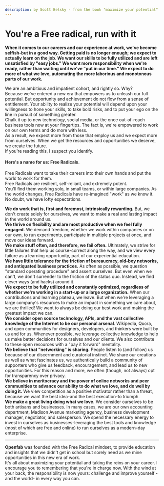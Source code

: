 ```yaml
---
description: by Scott Belsky - from the book "maximize your potential"
---
```


# You're a Free radical, run with it

**When it comes to our careers and our experience at work, we've become selfish-but in a good way. Getting paid is no longer enough; we expect to actually learn on the job. We want our skills to be fully utilized and are left unsatisfied by "easy jobs." We want more responsibility when we're ready, rather than waiting until we've "put in our time." We expect to do more of what we love, automating the more laborious and monotonous parts of our work.**

We are an ambitious and impatient cohort, and rightly so. Why?\
Because we've entered a new era that empowers us to unleash our full potential. But opportunity and achievement do not flow from a sense of entitlement. Your ability to realize your potential will depend upon your willingness to hone your skills, to take bold risks, and to put your ego on the line in pursuit of something greater. \
Chalk it up to new technology, social media, or the once out-of-reach business tools now at your fingertips. The fact is, we're empowered to work on our own terms and do more with less.\
As a result, we expect more from those that employ us and we expect more from ourselves. When we get the resources and opportunities we deserve, we create the future.\
If you're reading this, I suspect you identify.

#### Here's a name for us: Free Radicals.

Free Radicals want to take their careers into their own hands and put the world to work for them.\
Free Radicals are resilient, self-reliant, and extremely potent.\
You'll find them working solo, in small teams, or within large companies. As the world changes, Free Radicals have re-imagined "work" as we know it. No doubt, we have lofty expectations.

**We do work that is, first and foremost, intrinsically rewarding.** But, we don't create solely for ourselves, we want to make a real and lasting impact in the world around us.\
**We thrive on flexibility and are most productive when we feel fully engaged.** We demand freedom, whether we work within companies or on our own, to run experiments, participate in multiple projects at once, and move our ideas forward.\
**We make stuff often, and therefore, we fail often.** Ultimately, we strive for little failures that help us course-correct along the way, and we view every failure as a learning opportunity, part of our experiential education.\
**We have little tolerance for the friction of bureaucracy, old-boy networks, and antiquated business practices.** As often as possible, we question "standard operating procedure" and assert ourselves. But even when we can't, we don't surrender to the friction of the status quo. Instead, we find clever ways (and hacks) around it.\
**We expect to be fully utilized and constantly optimized, regardless of whether we're working in a start-up or a large organization.** When our contributions and learning plateau, we leave. But when we're leveraging a large company's resources to make an impact in something we care about, we are thrilled! We want to always be doing our best work and making the greatest impact we can.\
**We consider open source technology, APIs, and the vast collective knowledge of the Internet to be our personal arsenal**. Wikipedia, Quora, and open communities for designers, developers, and thinkers were built by us and for us. Whenever possible, we leverage collective knowledge to help us make better decisions for ourselves and our clients. We also contribute to these open resources with a "pay it forward" mentality.\
**We believe that "networking" is sharing.** People listen to (and follow) us because of our discernment and curatorial instinct. We share our creations as well as what fascinates us, we authentically build a community of supporters who give us feedback, encouragement, and lead us to new opportunities. For this reason and more, we often (though, not always) opt for transparency over privacy.\
**We believe in meritocracy and the power of online networks and peer communities to advance our ability to do what we love, and do well by doing it.** We view competition as a positive motivator rather than a threat, because we want the best idea-and the best execution-to triumph.\
**We make a great living doing what we love.** We consider ourselves to be both artisans and businesses. In many cases, we are our own accounting department, Madison Avenue marketing agency, business development manager, negotiator, and salesperson. We spend the necessary energy to invest in ourselves as businesses-leveraging the best tools and knowledge (most of which are free and online) to run ourselves as a modern-day enterprise.

***

**Openfab** was founded with the Free Radical mindset, to provide education and insights that we didn't get in school but sorely need as we mine opportunities in this new era of work.\
It's all about maximizing your potential and taking the reins on your career. I encourage you to remembering that you're in charge now. With the wind at your back, the responsibility is now yours: challenge and improve yourself -and the world- in every way you can.
